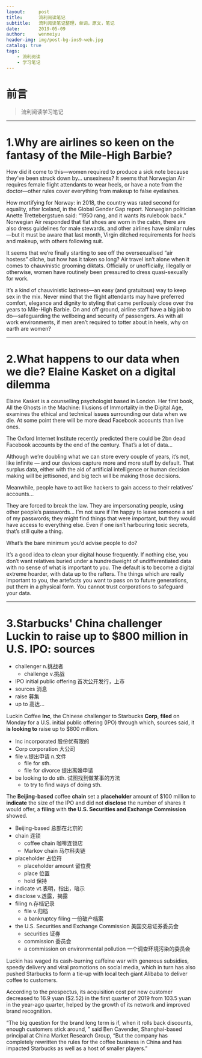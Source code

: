 ```yaml
---
layout:     post
title:      流利阅读笔记
subtitle:   流利阅读笔记整理，单词，原文，笔记
date:       2019-05-09
author:     wenmeiyu
header-img: img/post-bg-ios9-web.jpg
catalog: true
tags:
    - 流利阅读
    - 学习笔记
---
```

# 前言

>流利阅读学习笔记

---
# 1.Why are airlines so keen on the fantasy of the Mile-High Barbie?

How did it come to this—women required to produce a sick note because they’ve been struck down by… unsexiness? It seems that Norwegian Air requires female flight attendants to wear heels, or have a note from the doctor—other rules cover everything from makeup to false eyelashes.

How mortifying for Norway: in 2018, the country was rated second for equality, after Iceland, in the Global Gender Gap report. Norwegian politician Anette Trettebergstuen said: “1950 rang, and it wants its rulebook back.” Norwegian Air responded that flat shoes are worn in the cabin, there are also dress guidelines for male stewards, and other airlines have similar rules—but it must be aware that last month, Virgin ditched requirements for heels and makeup, with others following suit.

It seems that we’re finally starting to see off the oversexualised “air hostess” cliche, but how has it taken so long? Air travel isn’t alone when it comes to chauvinistic grooming diktats. Officially or unofficially, illegally or otherwise, women have routinely been pressured to dress quasi-sexually for work.

It’s a kind of chauvinistic laziness—an easy (and gratuitous) way to keep sex in the mix. Never mind that the flight attendants may have preferred comfort, elegance and dignity to styling that came perilously close over the years to Mile-High Barbie. On and off ground, airline staff have a big job to do—safeguarding the wellbeing and security of passengers. As with all work environments, if men aren’t required to totter about in heels, why on earth are women? 


---
# 2.What happens to our data when we die? Elaine Kasket on a digital dilemma

Elaine Kasket is a counselling psychologist based in London. Her first book, All the Ghosts in the Machine: Illusions of Immortality in the Digital Age, examines the ethical and technical issues surrounding our data when we die.
At some point there will be more dead Facebook accounts than live ones.

The Oxford Internet Institute recently predicted there could be 2bn dead Facebook accounts by the end of the century.
That’s a lot of data…

Although we’re doubling what we can store every couple of years, it’s not, like infinite — and our devices capture more and more stuff by default. That surplus data, either with the aid of artificial intelligence or human decision making will be jettisoned, and big tech will be making those decisions.

Meanwhile, people have to act like hackers to gain access to their relatives’ accounts…

They are forced to break the law. They are impersonating people, using other people’s passwords… I’m not sure if I’m happy to leave someone a set of my passwords; they might find things that were important, but they would have access to everything else. Even if one isn’t harbouring toxic secrets, that’s still quite a thing.

What’s the bare minimum you’d advise people to do?

It’s a good idea to clean your digital house frequently. If nothing else, you don’t want relatives buried under a hundredweight of undifferentiated data with no sense of what is important to you. The default is to become a digital extreme hoarder, with data up to the rafters. The things which are really important to you, the artefacts you want to pass on to future generations, put them in a physical form. You cannot trust corporations to safeguard your data.

---
# 3.Starbucks' China **challenger** Luckin to **raise up to** $800 million in U.S. **IPO**: **sources**

- challenger  n.挑战者 
	- challenge   v.挑战
- IPO  initial public offering 首次公开发行，上市
- sources 消息
- raise  募集
- up to  高达...

Luckin Coffee **Inc**, the Chinese challenger to Starbucks **Corp**, **filed** on Monday for a U.S. initial public offering (IPO) through which, sources said, it **is looking to** raise up to $800 million.

- Inc incorporated 股份优有限的
- Corp corporation 大公司
- file v.提出申请 n.文件
	- file for sth. 
	- file for divorce 提出离婚申请
- be looking to do sth. 试图找到做某事的方法
	- to try to find ways of doing sth.
	
The **Beijing-based** coffee **chain** set a **placeholder** amount of $100 million to **indicate** the size of the IPO and did not **disclose** the number of shares it would offer, a **filing** with **the U.S. Securities and Exchange Commission** showed.

- Beijing-based 总部在北京的
- chain 连锁
	- coffee chain 咖啡连锁店
	- Markov chain 马尔科夫链
- placeholder  占位符
	- placeholder amount 留位费
	- place 位置
	- hold 保持
- indicate vt.表明，指出，暗示
- disclose v.透露，揭露
- filing n.存档记录
	- file v.归档
	- a bankruptcy filing 一份破产档案
- the U.S. Securities and Exchange Commission 美国交易证券委员会
	- securities 证券
	- commission 委员会
	- a commission on environmental pollution 一个调查环境污染的委员会

Luckin has waged its cash-burning caffeine war with generous subsidies, speedy delivery and viral promotions on social media, which in turn has also pushed Starbucks to form a tie-up with local tech giant Alibaba to deliver coffee to customers.

According to the prospectus, its acquisition cost per new customer decreased to 16.9 yuan ($2.52) in the first quarter of 2019 from 103.5 yuan in the year-ago quarter, helped by the growth of its network and improved brand recognition.

“The big question for the brand long term is if, when it rolls back discounts, enough customers stick around, ” said Ben Cavender, Shanghai-based principal at China Market Research Group, “But the company has completely rewritten the rules for the coffee business in China and has impacted Starbucks as well as a host of smaller players.”




